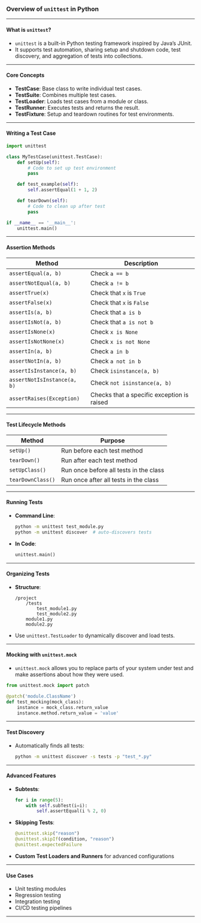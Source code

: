 ### Overview of `unittest` in Python

---

#### What is `unittest`?

* `unittest` is a built-in Python testing framework inspired by Java’s JUnit.
* It supports test automation, sharing setup and shutdown code, test discovery, and aggregation of tests into collections.

---

#### Core Concepts

* **TestCase**: Base class to write individual test cases.
* **TestSuite**: Combines multiple test cases.
* **TestLoader**: Loads test cases from a module or class.
* **TestRunner**: Executes tests and returns the result.
* **TestFixture**: Setup and teardown routines for test environments.

---

#### Writing a Test Case

```python
import unittest

class MyTestCase(unittest.TestCase):
    def setUp(self):
        # Code to set up test environment
        pass

    def test_example(self):
        self.assertEqual(1 + 1, 2)

    def tearDown(self):
        # Code to clean up after test
        pass

if __name__ == '__main__':
    unittest.main()
```

---

#### Assertion Methods

| Method                      | Description                                |
| --------------------------- | ------------------------------------------ |
| `assertEqual(a, b)`         | Check `a == b`                             |
| `assertNotEqual(a, b)`      | Check `a != b`                             |
| `assertTrue(x)`             | Check that `x` is `True`                   |
| `assertFalse(x)`            | Check that `x` is `False`                  |
| `assertIs(a, b)`            | Check that `a is b`                        |
| `assertIsNot(a, b)`         | Check that `a is not b`                    |
| `assertIsNone(x)`           | Check `x is None`                          |
| `assertIsNotNone(x)`        | Check `x is not None`                      |
| `assertIn(a, b)`            | Check `a in b`                             |
| `assertNotIn(a, b)`         | Check `a not in b`                         |
| `assertIsInstance(a, b)`    | Check `isinstance(a, b)`                   |
| `assertNotIsInstance(a, b)` | Check `not isinstance(a, b)`               |
| `assertRaises(Exception)`   | Checks that a specific exception is raised |

---

#### Test Lifecycle Methods

| Method            | Purpose                                |
| ----------------- | -------------------------------------- |
| `setUp()`         | Run before each test method            |
| `tearDown()`      | Run after each test method             |
| `setUpClass()`    | Run once before all tests in the class |
| `tearDownClass()` | Run once after all tests in the class  |

---

#### Running Tests

* **Command Line**:

  ```bash
  python -m unittest test_module.py
  python -m unittest discover  # auto-discovers tests
  ```

* **In Code**:

  ```python
  unittest.main()
  ```

---

#### Organizing Tests

* **Structure**:

  ```
  /project
      /tests
          test_module1.py
          test_module2.py
      module1.py
      module2.py
  ```

* Use `unittest.TestLoader` to dynamically discover and load tests.

---

#### Mocking with `unittest.mock`

* `unittest.mock` allows you to replace parts of your system under test and make assertions about how they were used.

```python
from unittest.mock import patch

@patch('module.ClassName')
def test_mocking(mock_class):
    instance = mock_class.return_value
    instance.method.return_value = 'value'
```

---

#### Test Discovery

* Automatically finds all tests:

  ```bash
  python -m unittest discover -s tests -p "test_*.py"
  ```

---

#### Advanced Features

* **Subtests**:

  ```python
  for i in range(5):
      with self.subTest(i=i):
          self.assertEqual(i % 2, 0)
  ```

* **Skipping Tests**:

  ```python
  @unittest.skip("reason")
  @unittest.skipIf(condition, "reason")
  @unittest.expectedFailure
  ```

* **Custom Test Loaders and Runners** for advanced configurations

---

#### Use Cases

* Unit testing modules
* Regression testing
* Integration testing
* CI/CD testing pipelines

---

